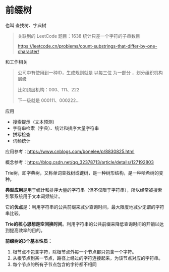 # 前缀树

也叫 查找树、字典树

> 关联到的 LeetCode 题目：1638 统计只差一个字符的子串数目
>
>  https://leetcode.cn/problems/count-substrings-that-differ-by-one-character/

和工作相关

> 公司中有使用到一种ID，生成规则就是 以每三位 为一部分 ，划分组织机构层级
>
> 比如顶层机构：000、111、222
>
> 下一级就是 000111、000222...

 应用

- 搜索提示（文本预测）
- 字符串检索（字典）、统计和排序大量字符串
- 拼写检查
- 词频统计



应用参考：https://www.cnblogs.com/bonelee/p/8830825.html

概念参考：https://blog.csdn.net/qq_32378713/article/details/127192803



Trie树，即字典树，又称单词查找树或键树，是一种树形结构，是一种哈希树的变种。

**典型应用**是用于统计和排序大量的字符串（但不仅限于字符串），所以经常被搜索引擎系统用于文本词频统计。

它的**优点**是：利用字符串的公共前缀来减少查询时间，最大限度地减少无谓的字符串比较。

**Trie的核心思想是空间换时间**。利用字符串的公共前缀来降低查询时间的开销以达到提高效率的目的。

**前缀树的3个基本性质：**

1. 根节点不包含字符，除根节点外每一个节点都只包含一个字符。
2. 从根节点到某一节点，路径上经过的字符连接起来，为该节点对应的字符串。
3. 每个节点的所有子节点包含的字符都不相同